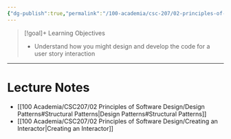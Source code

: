 ```yaml
---
{"dg-publish":true,"permalink":"/100-academia/csc-207/02-principles-of-software-design/week-10-design-patterns-creating-interactors-interviewing/","tags":["cs","java","lecture","note","university"],"created":"2024-11-15T17:14:09.543-05:00","updated":"2024-11-15T17:49:14.062-05:00"}
---
```



> [!goal]+ Learning Objectives
> - Understand how you might design and develop the code for a user story interaction

---

# Lecture Notes

- [[100 Academia/CSC207/02 Principles of Software Design/Design Patterns#Structural Patterns\|Design Patterns#Structural Patterns]]
- [[100 Academia/CSC207/02 Principles of Software Design/Creating an Interactor\|Creating an Interactor]]
